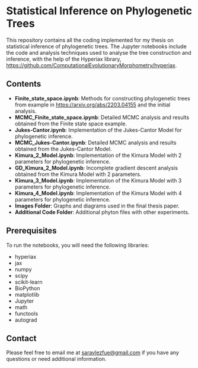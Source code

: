 # Statistical Inference on Phylogenetic Trees
This repository contains all the coding implemented for my thesis on statistical inference of phylogenetic trees. The Jupyter notebooks include the code and analysis techniques used to analyse the tree construction and inference, with the help of the Hyperiax library, https://github.com/ComputationalEvolutionaryMorphometry/hyperiax.

## Contents

- **Finite_state_space.ipynb**: Methods for constructing phylogenetic trees from example in https://arxiv.org/abs/2203.04155 and the initial analysis.
- **MCMC_Finite_state_space.ipynb**: Detailed MCMC analysis and results obtained from the Finite state space example.
- **Jukes-Cantor.ipynb**: Implementation of the Jukes-Cantor Model for phylogenetic inference.
- **MCMC_Jukes-Cantor.ipynb**: Detailed MCMC analysis and results obtained from the Jukes-Cantor Model.
- **Kimura_2_Model.ipynb**: Implementation of the Kimura Model with 2 parameters for phylogenetic inference.
- **GD_Kimura_2_Model.ipynb**: Incomplete gradient descent analysis obtained from the Kimura Model with 2 parameters.
- **Kimura_3_Model.ipynb**: Implementation of the Kimura Model with 3 parameters for phylogenetic inference.
- **Kimura_4_Model.ipynb**: Implementation of the Kimura Model with 4 parameters for phylogenetic inference.
- **Images Folder**: Graphs and diagrams used in the final thesis paper.
- **Additional Code Folder**: Additional phyton files with other experiments.

## Prerequisites

To run the notebooks, you will need the following libraries:

- hyperiax
- jax
- numpy
- scipy
- scikit-learn
- BioPython
- matplotlib
- Jupyter
- math
- functools
- autograd

## Contact

Please feel free to email me at saravlezfue@gmail.com if you have any questions or need additional information.
